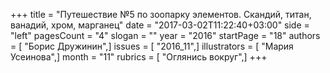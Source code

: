 +++
title = "Путешествие №5 по зоопарку элементов. Скандий, титан, ванадий, хром, марганец"
date = "2017-03-02T11:22:40+03:00"
side = "left"
pagesCount = "4"
slogan = ""
year = "2016"
startPage = "18"
authors = [ "Борис Дружинин",]
issues = [ "2016_11",]
illustrators = [ "Мария Усеинова",]
month = "11"
rubrics = [ "Оглянись вокруг",]
+++
